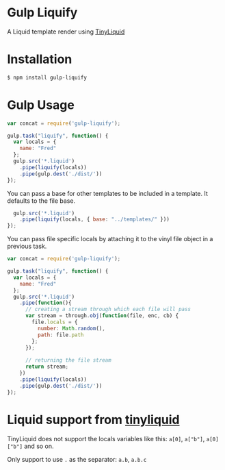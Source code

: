 Gulp Liquify
==============

A Liquid template render using [TinyLiquid](https://github.com/leizongmin/tinyliquid/)

Installation
=============

```bash
$ npm install gulp-liquify
```

Gulp Usage
==============

```js
var concat = require('gulp-liquify');

gulp.task("liquify", function() {
  var locals = {
    name: "Fred"
  };
  gulp.src('*.liquid')
    .pipe(liquify(locals))
    .pipe(gulp.dest('./dist/'))
});
```

You can pass a base for other templates to be included in a template. It defaults to the file base.

```js
  gulp.src('*.liquid')
    .pipe(liquify(locals, { base: "../templates/" }))
});
```
You can pass file specific locals by attaching it to the vinyl file object in a previous task.

```js
var concat = require('gulp-liquify');

gulp.task("liquify", function() {
  var locals = {
    name: "Fred"
  };
  gulp.src('*.liquid')
    .pipe(function(){
      // creating a stream through which each file will pass
      var stream = through.obj(function(file, enc, cb) {
        file.locals = {
          number: Math.random(),
          path: file.path
        };
      });
      
      // returning the file stream
      return stream;
    })
    .pipe(liquify(locals))
    .pipe(gulp.dest('./dist/'))
});
```

Liquid support from [tinyliquid](https://github.com/leizongmin/tinyliquid)
===============

TinyLiquid does not support the locals variables like this: 
`a[0]`, `a["b"]`, `a[0]["b"]` and so on.

Only support to use `.` as the separator: `a.b`, `a.b.c`